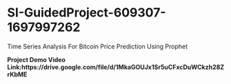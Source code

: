 # SI-GuidedProject-609307-1697997262
<p>Time Series Analysis For Bitcoin Price Prediction Using Prophet</p>
<b>Project Demo Video Link:https://drive.google.com/file/d/1MkaGOUJx1Sr5uCFxcDuWCkzh28ZrKbME</b>

